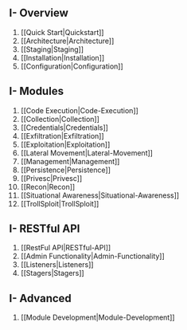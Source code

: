 ## I- Overview
1. [[Quick Start|Quickstart]]
1. [[Architecture|Architecture]]
1. [[Staging|Staging]]
1. [[Installation|Installation]]
1. [[Configuration|Configuration]]

## I- Modules
1. [[Code Execution|Code-Execution]]
1. [[Collection|Collection]]
1. [[Credentials|Credentials]]
1. [[Exfiltration|Exfiltration]]
1. [[Exploitation|Exploitation]]
1. [[Lateral Movement|Lateral-Movement]]
1. [[Management|Management]]
1. [[Persistence|Persistence]]
1. [[Privesc|Privesc]]
1. [[Recon|Recon]]
1. [[Situational Awareness|Situational-Awareness]]
1. [[TrollSploit|TrollSploit]]

## I- RESTful API
1. [[RestFul API|RESTful-API]]
1. [[Admin Functionality|Admin-Functionality]]
1. [[Listeners|Listeners]]
1. [[Stagers|Stagers]]

## I- Advanced
1. [[Module Development|Module-Development]]